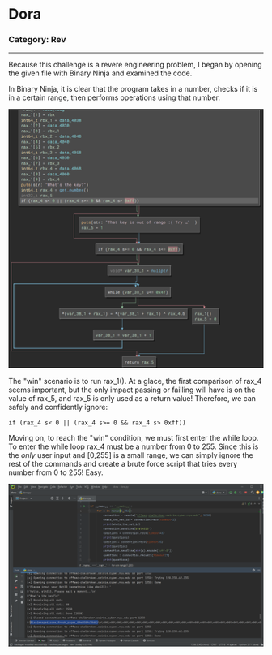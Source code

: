 # Dora

### Category: Rev
__________________________


Because this challenge is a revere engineering problem, I began by opening the given file with Binary Ninja and examined the code. 

In Binary Ninja, it is clear that the program takes in a number, checks if it is in a certain range, then performs operations using that number. 

![Alt text](Images/dora1.png)

The "win" scenario is to run rax_1(). At a glace, the first comparison of rax_4 seems important, but the only impact passing or failling will have is on the value of rax_5, and rax_5 is only used as a return value! Therefore, we can safely and confidently ignore: 

~~~
if (rax_4 s< 0 || (rax_4 s>= 0 && rax_4 s> 0xff))
~~~

Moving on, to reach the "win" condition, we must first enter the while loop. To enter the while loop rax_4 must be a number from 0 to 255. Since this is the *only* user input and [0,255] is a small range, we can simply ignore the rest of the commands and create a brute force script that tries every number from 0 to 255! Easy.

![Alt text](Images/dora3.png)